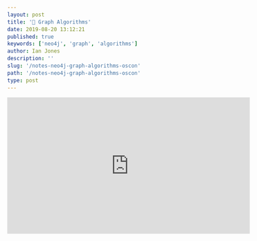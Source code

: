 ```yaml
---
layout: post
title: '📝 Graph Algorithms'
date: 2019-08-20 13:12:21
published: true
keywords: ['neo4j', 'graph', 'algorithms']
author: Ian Jones
description: ''
slug: '/notes-neo4j-graph-algorithms-oscon'
path: '/notes-neo4j-graph-algorithms-oscon'
type: post
---
```


<iframe
  width="560"
  height="315"
  src="https://www.youtube.com/embed/Z6V242UPQSo"
  frameborder="0"
  allow="accelerometer; autoplay; encrypted-media; gyroscope; picture-in-picture"
  allowfullscreen
/>

Data in a graph isn't a bell curve. Its in the Power-law distribution. There are usually lots of nodes with few relationships and some nodes with lots of relationships.

![power law distribution](./assets/neo4j-graph-algorithms-oscon/power-law-distribution.png)

> Many approaches erroneously focus on the average population where few entities actually exist.

Graphs help you invest in populated areas.

Graphs are good at:

- pathfinding and search
- centrality / importance
- community detection (understanding)
- link prediction
- similarity

![algorithm categories](./assets/neo4j-graph-algorithms-oscon/algorithm-categories.png)

[Free copy of graph algorithms book!](http://neo4j.com/graph-algorithms-book)

Graph algorithms allow you to sort categories of data into buckets.
This talk gives an example using the yelp public dataset and how Will went for sorting things by 100s of categories down to 15 greater categories.
Will used an overlap similarity algorithm in neo4j to determine the categories that would be more general (one with more nodes) than one that is specific.

2 general approaches building a recommendation system:

_content based vs collaborative filtering_

In their example, they want photo based recommendations.

1. Similar photos using Jaccard similarity
2. clustering similar photos using label propagation (community detection)

![label propagation](./assets/neo4j-graph-algorithms-oscon/label-propagation.png)

3. recommend businesses connected photos in the same community

They used googles vision api to get text labels for photos.

When things share a lot of labels, they are "similar to" each other.

Ask user for photos that they "like". Then neo4j finds the communities those photos belong to and the businesses that are connected to those photos.

[Exploratory graph algorithms app.](http://install.graphapp.io)

Triangles and clustering coefficients can be used for predictive relationships.

## Resources

- [neo4jsandbox.com](https://neo4jsandbox.com)
- [applied graph algorithms online training](https://neo4j.com/graphacademy/online-training/applied-graph-algorithms/)
- [data science with neo4j online training](https://neo4j.com/graphacademy/online-training/data-science/)
- [Graph Algorithms book (free)](http://neo4j.com/graph-algorithms-book)
- [neo4j.com/online-summit (October 2019)](https://neo4j.com/online-summit)
